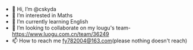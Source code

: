 - 👋 Hi, I’m @cskyda
- 👀 I’m interested in Maths
- 🌱 I’m currently learning English
- 💞️ I’m looking to collaborate on my lougu's team-https://www.luogu.com.cn/team/36249
- 📫 How to reach me fy782004@163.com(please nothing doesn't reach)
